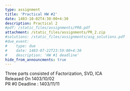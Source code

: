 ```yaml
---
type: assignment
title: 'Practical HW #2'
date: 1403-10-02T4:30:00+4:30
description: Practical 2
#pdf: /static_files/assignments/PR0.pdf
attachment: /static_files/assignments/PR_2.zip
#solutions: /static_files/assignments/asg_solutions.pdf
#due_event: 
#    type: due
#    date: 1403-07-22T23:59:00+4:30
#    description: 'HW #1 deadline'
hide_from_announcments: true
---
```

Three parts consisted of Factorization, SVD, ICA<br>
Released On 1403/10/02<br>
PR #0 Deadline : 1403/11/11
